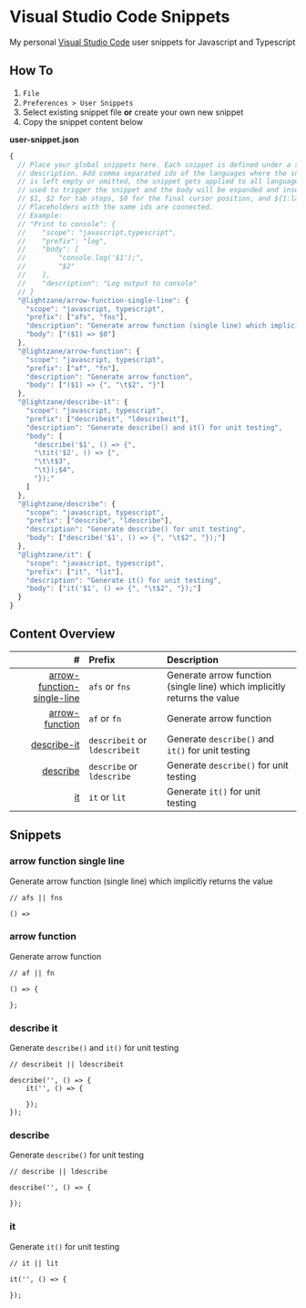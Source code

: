 # Visual Studio Code Snippets

My personal [Visual Studio Code](https://code.visualstudio.com/) user snippets for Javascript and Typescript

## How To

1. `File`
2. `Preferences > User Snippets`
3. Select existing snippet file **or** create your own new snippet
4. Copy the snippet content below

**user-snippet.json**

```ts
{
  // Place your global snippets here. Each snippet is defined under a snippet name and has a scope, prefix, body and
  // description. Add comma separated ids of the languages where the snippet is applicable in the scope field. If scope
  // is left empty or omitted, the snippet gets applied to all languages. The prefix is what is
  // used to trigger the snippet and the body will be expanded and inserted. Possible variables are:
  // $1, $2 for tab stops, $0 for the final cursor position, and ${1:label}, ${2:another} for placeholders.
  // Placeholders with the same ids are connected.
  // Example:
  // "Print to console": {
  // 	"scope": "javascript,typescript",
  // 	"prefix": "log",
  // 	"body": [
  // 		"console.log('$1');",
  // 		"$2"
  // 	],
  // 	"description": "Log output to console"
  // }
  "@lightzane/arrow-function-single-line": {
    "scope": "javascript, typescript",
    "prefix": ["afs", "fns"],
    "description": "Generate arrow function (single line) which implicitly returns the value",
    "body": ["($1) => $0"]
  },
  "@lightzane/arrow-function": {
    "scope": "javascript, typescript",
    "prefix": ["af", "fn"],
    "description": "Generate arrow function",
    "body": ["($1) => {", "\t$2", "}"]
  },
  "@lightzane/describe-it": {
    "scope": "javascript, typescript",
    "prefix": ["describeit", "ldescribeit"],
    "description": "Generate describe() and it() for unit testing",
    "body": [
      "describe('$1', () => {",
      "\tit('$2', () => {",
      "\t\t$3",
      "\t});$4",
      "});"
    ]
  },
  "@lightzane/describe": {
    "scope": "javascript, typescript",
    "prefix": ["describe", "ldescribe"],
    "description": "Generate describe() for unit testing",
    "body": ["describe('$1', () => {", "\t$2", "});"]
  },
  "@lightzane/it": {
    "scope": "javascript, typescript",
    "prefix": ["it", "lit"],
    "description": "Generate it() for unit testing",
    "body": ["it('$1', () => {", "\t$2", "});"]
  }
}
```

## Content Overview

|                                                         # | Prefix                        | Description                                                              |
| --------------------------------------------------------: | :---------------------------- | :----------------------------------------------------------------------- |
| [arrow-function-single-line](#arrow-function-single-line) | `afs` or `fns`                | Generate arrow function (single line) which implicitly returns the value |
|                         [arrow-function](#arrow-function) | `af` or `fn`                  | Generate arrow function                                                  |
|                               [describe-it](#describe-it) | `describeit` or `ldescribeit` | Generate `describe()` and `it()` for unit testing                        |
|                                     [describe](#describe) | `describe` or `ldescribe`     | Generate `describe()` for unit testing                                   |
|                                                 [it](#it) | `it` or `lit`                 | Generate `it()` for unit testing                                         |

## Snippets

### arrow function single line

Generate arrow function (single line) which implicitly returns the value

```
// afs || fns

() =>
```

### arrow function

Generate arrow function

```
// af || fn

() => {

};
```

### describe it

Generate `describe()` and `it()` for unit testing

```
// describeit || ldescribeit

describe('', () => {
    it('', () => {

    });
});
```

### describe

Generate `describe()` for unit testing

```
// describe || ldescribe

describe('', () => {

});
```

### it

Generate `it()` for unit testing

```
// it || lit

it('', () => {

});
```
